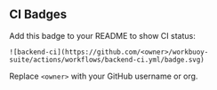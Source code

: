 ## CI Badges

Add this badge to your README to show CI status:

```
![backend-ci](https://github.com/<owner>/workbuoy-suite/actions/workflows/backend-ci.yml/badge.svg)
```

Replace `<owner>` with your GitHub username or org.
